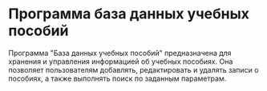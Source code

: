 # Программа база данных учебных пособий

Программа "База данных учебных пособий" предназначена для хранения и управления информацией об учебных пособиях. Она позволяет пользователям добавлять, редактировать и удалять записи о пособиях, а также выполнять поиск по заданным параметрам.
